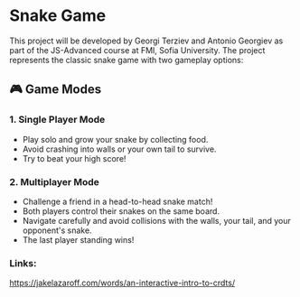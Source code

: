 # Snake Game

This project will be developed by Georgi Terziev and Antonio Georgiev as part of the JS-Advanced course at FMI, Sofia University.
The project represents the classic snake game with two gameplay options:

## 🎮 Game Modes
### 1. Single Player Mode
- Play solo and grow your snake by collecting food.
- Avoid crashing into walls or your own tail to survive.
- Try to beat your high score!

### 2. Multiplayer Mode
- Challenge a friend in a head-to-head snake match!
- Both players control their snakes on the same board.
- Navigate carefully and avoid collisions with the walls, your tail, and your opponent's snake.
- The last player standing wins!

### Links:
https://jakelazaroff.com/words/an-interactive-intro-to-crdts/
